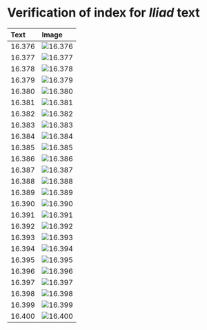 # Verification of index for *Iliad* text

| Text     | Image     |
| :------------- | :------------- |
| 16.376 | ![16.376](http://www.homermultitext.org/iipsrv?OBJ=IIP,1.0&FIF=/project/homer/pyramidal/VenA/VA213VN_0715.tif&RGN=0.4783,0.2234,0.3598,0.02144&WID=800&CVT=JPEG) |
| 16.377 | ![16.377](http://www.homermultitext.org/iipsrv?OBJ=IIP,1.0&FIF=/project/homer/pyramidal/VenA/VA213VN_0715.tif&RGN=0.4742,0.2432,0.3852,0.02310&WID=800&CVT=JPEG) |
| 16.378 | ![16.378](http://www.homermultitext.org/iipsrv?OBJ=IIP,1.0&FIF=/project/homer/pyramidal/VenA/VA213VN_0715.tif&RGN=0.4716,0.2613,0.3832,0.02559&WID=800&CVT=JPEG) |
| 16.379 | ![16.379](http://www.homermultitext.org/iipsrv?OBJ=IIP,1.0&FIF=/project/homer/pyramidal/VenA/VA213VN_0715.tif&RGN=0.4696,0.2819,0.4066,0.02974&WID=800&CVT=JPEG) |
| 16.380 | ![16.380](http://www.homermultitext.org/iipsrv?OBJ=IIP,1.0&FIF=/project/homer/pyramidal/VenA/VA213VN_0715.tif&RGN=0.4742,0.2996,0.3791,0.02420&WID=800&CVT=JPEG) |
| 16.381 | ![16.381](http://www.homermultitext.org/iipsrv?OBJ=IIP,1.0&FIF=/project/homer/pyramidal/VenA/VA213VN_0715.tif&RGN=0.4709,0.3185,0.3880,0.02517&WID=800&CVT=JPEG) |
| 16.382 | ![16.382](http://www.homermultitext.org/iipsrv?OBJ=IIP,1.0&FIF=/project/homer/pyramidal/VenA/VA213VN_0715.tif&RGN=0.4757,0.3378,0.3819,0.02669&WID=800&CVT=JPEG) |
| 16.383 | ![16.383](http://www.homermultitext.org/iipsrv?OBJ=IIP,1.0&FIF=/project/homer/pyramidal/VenA/VA213VN_0715.tif&RGN=0.4729,0.3574,0.4106,0.02420&WID=800&CVT=JPEG) |
| 16.384 | ![16.384](http://www.homermultitext.org/iipsrv?OBJ=IIP,1.0&FIF=/project/homer/pyramidal/VenA/VA213VN_0715.tif&RGN=0.4729,0.3784,0.3885,0.02061&WID=800&CVT=JPEG) |
| 16.385 | ![16.385](http://www.homermultitext.org/iipsrv?OBJ=IIP,1.0&FIF=/project/homer/pyramidal/VenA/VA213VN_0715.tif&RGN=0.4722,0.3965,0.4173,0.02711&WID=800&CVT=JPEG) |
| 16.386 | ![16.386](http://www.homermultitext.org/iipsrv?OBJ=IIP,1.0&FIF=/project/homer/pyramidal/VenA/VA213VN_0715.tif&RGN=0.4722,0.4158,0.3906,0.02310&WID=800&CVT=JPEG) |
| 16.387 | ![16.387](http://www.homermultitext.org/iipsrv?OBJ=IIP,1.0&FIF=/project/homer/pyramidal/VenA/VA213VN_0715.tif&RGN=0.4696,0.4337,0.4246,0.02420&WID=800&CVT=JPEG) |
| 16.388 | ![16.388](http://www.homermultitext.org/iipsrv?OBJ=IIP,1.0&FIF=/project/homer/pyramidal/VenA/VA213VN_0715.tif&RGN=0.4709,0.4535,0.4066,0.02268&WID=800&CVT=JPEG) |
| 16.389 | ![16.389](http://www.homermultitext.org/iipsrv?OBJ=IIP,1.0&FIF=/project/homer/pyramidal/VenA/VA213VN_0715.tif&RGN=0.4722,0.4716,0.4007,0.02213&WID=800&CVT=JPEG) |
| 16.390 | ![16.390](http://www.homermultitext.org/iipsrv?OBJ=IIP,1.0&FIF=/project/homer/pyramidal/VenA/VA213VN_0715.tif&RGN=0.4762,0.4903,0.4007,0.02420&WID=800&CVT=JPEG) |
| 16.391 | ![16.391](http://www.homermultitext.org/iipsrv?OBJ=IIP,1.0&FIF=/project/homer/pyramidal/VenA/VA213VN_0715.tif&RGN=0.4676,0.5084,0.3624,0.02614&WID=800&CVT=JPEG) |
| 16.392 | ![16.392](http://www.homermultitext.org/iipsrv?OBJ=IIP,1.0&FIF=/project/homer/pyramidal/VenA/VA213VN_0715.tif&RGN=0.4775,0.5270,0.3946,0.02420&WID=800&CVT=JPEG) |
| 16.393 | ![16.393](http://www.homermultitext.org/iipsrv?OBJ=IIP,1.0&FIF=/project/homer/pyramidal/VenA/VA213VN_0715.tif&RGN=0.4737,0.5436,0.4394,0.02669&WID=800&CVT=JPEG) |
| 16.394 | ![16.394](http://www.homermultitext.org/iipsrv?OBJ=IIP,1.0&FIF=/project/homer/pyramidal/VenA/VA213VN_0715.tif&RGN=0.4790,0.5632,0.4000,0.02517&WID=800&CVT=JPEG) |
| 16.395 | ![16.395](http://www.homermultitext.org/iipsrv?OBJ=IIP,1.0&FIF=/project/homer/pyramidal/VenA/VA213VN_0715.tif&RGN=0.4770,0.5828,0.3804,0.02822&WID=800&CVT=JPEG) |
| 16.396 | ![16.396](http://www.homermultitext.org/iipsrv?OBJ=IIP,1.0&FIF=/project/homer/pyramidal/VenA/VA213VN_0715.tif&RGN=0.4816,0.6029,0.3677,0.02614&WID=800&CVT=JPEG) |
| 16.397 | ![16.397](http://www.homermultitext.org/iipsrv?OBJ=IIP,1.0&FIF=/project/homer/pyramidal/VenA/VA213VN_0715.tif&RGN=0.4770,0.6191,0.4267,0.02559&WID=800&CVT=JPEG) |
| 16.398 | ![16.398](http://www.homermultitext.org/iipsrv?OBJ=IIP,1.0&FIF=/project/homer/pyramidal/VenA/VA213VN_0715.tif&RGN=0.4810,0.6386,0.4106,0.02669&WID=800&CVT=JPEG) |
| 16.399 | ![16.399](http://www.homermultitext.org/iipsrv?OBJ=IIP,1.0&FIF=/project/homer/pyramidal/VenA/VA213VN_0715.tif&RGN=0.4810,0.6548,0.4013,0.02974&WID=800&CVT=JPEG) |
| 16.400 | ![16.400](http://www.homermultitext.org/iipsrv?OBJ=IIP,1.0&FIF=/project/homer/pyramidal/VenA/VA213VN_0715.tif&RGN=0.4749,0.6744,0.4060,0.02918&WID=800&CVT=JPEG) |
